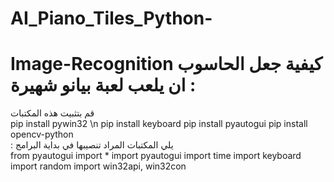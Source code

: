 # AI_Piano_Tiles_Python-
# Image-Recognition كيفية جعل الحاسوب ان يلعب لعبة بيانو شهيرة    :
قم بتثبيت هذه المكتبات    
pip install pywin32 \n
pip install keyboard pip 
install pyautogui
pip install opencv-python    
:   يلي المكتبات المراد تنصيبها في بداية البرامج   
from pyautogui import *
import pyautogui 
import time 
import keyboard
import random 
import win32api, win32con
